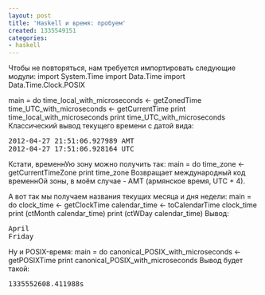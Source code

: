 ```yaml
---
layout: post
title: 'Haskell и время: пробуем'
created: 1335549151
categories:
- haskell
---
```

Чтобы не повторяться, нам требуется импортировать следующие модули:
<hs>
import System.Time
import Data.Time
import Data.Time.Clock.POSIX
</hs>

<hs>
main = do
    time_local_with_microseconds <- getZonedTime
    time_UTC_with_microseconds <- getCurrentTime
    print time_local_with_microseconds
    print time_UTC_with_microseconds
</hs>Классический вывод текущего времени с датой вида:
<pre>
2012-04-27 21:51:06.927989 AMT
2012-04-27 17:51:06.928164 UTC
</pre>

Кстати, временнУю зону можно получить так:
<hs>
main = do
    time_zone <- getCurrentTimeZone
    print time_zone
</hs>Возвращает международный код временнОй зоны, в моём случае - AMT (армянское время, UTC + 4).

А вот так мы получаем названия текущих месяца и дня недели:
<hs>
main = do
    clock_time <- getClockTime
    calendar_time <- toCalendarTime clock_time
    print (ctMonth calendar_time)
    print (ctWDay calendar_time)
</hs>Вывод:
<pre>
April
Friday
</pre>

Ну и POSIX-время:
<hs>
main = do
    canonical_POSIX_with_microseconds <- getPOSIXTime
    print canonical_POSIX_with_microseconds
</hs>Вывод будет такой:
<pre>
1335552608.411988s
</pre>
